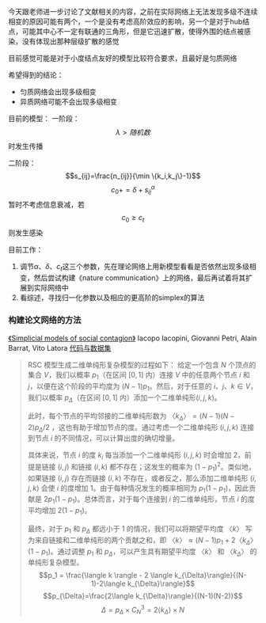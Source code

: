 今天跟老师进一步讨论了文献相关的内容，之前在实际网络上无法发现多级不连续相变的原因可能有两个，一个是没有考虑高阶效应的影响，另一个是对于hub结点，可能其中心不一定有联通的三角形，但是它迅速扩散，使得外围的结点被感染，没有体现出那种层级扩散的感觉

目前感觉可能是对于小度结点友好的模型比较符合要求，且最好是匀质网络

希望得到的结论：
- 匀质网络会出现多级相变
- 异质网络可能不会出现多级相变

目前的模型：
一阶段：$$\lambda > 随机数$$时发生传播

二阶段：$$s_{ij}=\frac{n_{ij}}{\min \{k_i,k_j\}-1}$$
$$c_0 += \delta + s_{ij}^\alpha $$
暂时不考虑信息衰减，若$$c_0 \ge c_t$$则发生感染

目前工作：
1. 调节$\alpha、\delta 、 c_t$这三个参数，先在理论网络上用新模型看看是否依然出现多级相变，然后尝试构建《nature communication》上的网络，最后再试着将其扩展到实际网络中
2. 看综述，寻找归一化参数以及相应的更高阶的simplex的算法

### 构建论文网络的方法
[《Simplicial models of social contagion》](https://doi.org/10.1038/s41467-019-10431-6)
Iacopo Iacopini, Giovanni Petri, Alain Barrat, Vito Latora
[代码与数据集](https://github.com/iaciac/simplagion)

>RSC 模型生成二维单纯形复杂模型的过程如下：
>给定一个包含 $N$ 个顶点的集合 $V$，我们以概率 $p_1$（在区间 $[0, 1]$ 内）连接 $V$ 中的任意两个节点 $i$ 和 $j$，以便在这个阶段的平均度为 $(N − 1)p_1$。然后，对于任意的 $i、j、k ∈ V$，我们以概率 $p_Δ$（在区间 $[0, 1]$ 内）添加一个二维单纯形$(i, j, k)$。
>
>此时，每个节点的平均邻接的二维单纯形数为 $〈k_Δ〉 = (N − 1)(N − 2)p_Δ/2$ ，这也有助于增加节点的度。通过考虑一个二维单纯形 $(i, j, k)$ 连接到节点 $i$ 的不同情况，可以计算出度的确切增量。
>
>具体来说，节点 $i$ 的度 $k_i$ 每当添加一个二维单纯形 $(i, j, k)$ 时会增加 2，前提是链接 $(i, j)$ 和链接 $(i, k)$ 都不存在；这发生的概率为 $(1 − p_1)^2$。类似地，如果链接 $(i, j)$ 存在而链接 $(i, k)$ 不存在，或者反之，那么添加二维单纯形 $(i, j, k)$ 会使 $i$ 的度增加 1。由于每种情况发生的概率相同为 $p_1(1 − p_1)$，因此贡献是 $2p_1(1 − p_1)$。总体而言，对于每个连接到 $i$ 的二维单纯形，节点 $i$ 的度平均增加 $2(1 − p_1)$。
>
>最终，对于 $p_1$ 和 $p_Δ$ 都远小于 $1$ 的情况，我们可以将期望平均度 $〈k〉$ 写为来自链接和二维单纯形的两个贡献之和，即 $〈k〉 ≈ (N − 1)p_1 + 2〈k_Δ〉(1 − p_1)$。通过调整 $p_1$ 和 $p_Δ$，可以产生具有期望平均度 $〈k〉$ 和 $〈k_Δ〉$ 的单纯形复杂模型。
$$p_1 = \frac{\langle k \rangle - 2 \langle k_{\Delta}\rangle}{(N-1)-2\langle k_{\Delta}\rangle}$$
$$p_{\Delta}=\frac{2\langle k_{\Delta}\rangle}{(N-1)(N-2)}$$
$$\Delta=p_{\Delta}\times C^3_N = 2\langle k_{\Delta}\rangle \times N$$

